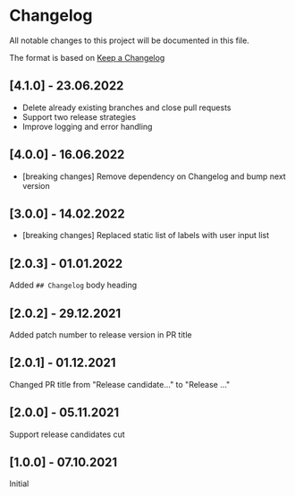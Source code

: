 # Changelog
All notable changes to this project will be documented in this file.

The format is based on [Keep a Changelog](http://keepachangelog.com/)

## [4.1.0] - 23.06.2022

- Delete already existing branches and close pull requests
- Support two release strategies
- Improve logging and error handling

## [4.0.0] - 16.06.2022

- [breaking changes] Remove dependency on Changelog and bump next version

## [3.0.0] - 14.02.2022

- [breaking changes] Replaced static list of labels with user input list

## [2.0.3] - 01.01.2022

Added `## Changelog` body heading

## [2.0.2] - 29.12.2021

Added patch number to release version in PR title

## [2.0.1] - 01.12.2021

Changed PR title from "Release candidate..." to "Release ..."

## [2.0.0] - 05.11.2021

Support release candidates cut

## [1.0.0] - 07.10.2021

Initial
